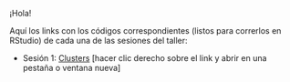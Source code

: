 ¡Hola!

Aquí los links con los códigos correspondientes (listos para correrlos en RStudio) de cada una de las sesiones del taller:

* Sesión 1: [Clusters](https://rawgit.com/salazarcasoperu/EstadisticaCFSociales/master/CLUSTER.html) [hacer clic derecho sobre el link y abrir en una pestaña o ventana nueva]
